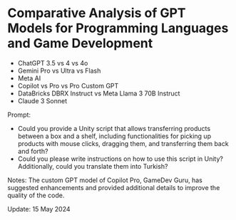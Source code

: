 # Comparative Analysis of GPT Models for Programming Languages and Game Development

- ChatGPT 3.5 vs 4 vs 4o
- Gemini Pro vs Ultra vs Flash
- Meta AI 
- Copilot vs Pro vs Pro Custom GPT
- DataBricks DBRX Instruct vs Meta Llama 3 70B Instruct
- Claude 3 Sonnet

Prompt:
- Could you provide a Unity script that allows transferring products between a box and a shelf, including functionalities for picking up products with mouse clicks, dragging them, and transferring them back and forth?
- Could you please write instructions on how to use this script in Unity? Additionally, could you translate them into Turkish?

Notes: The custom GPT model of Copilot Pro, GameDev Guru, has suggested enhancements and provided additional details to improve the quality of the code.

Update: 15 May 2024
